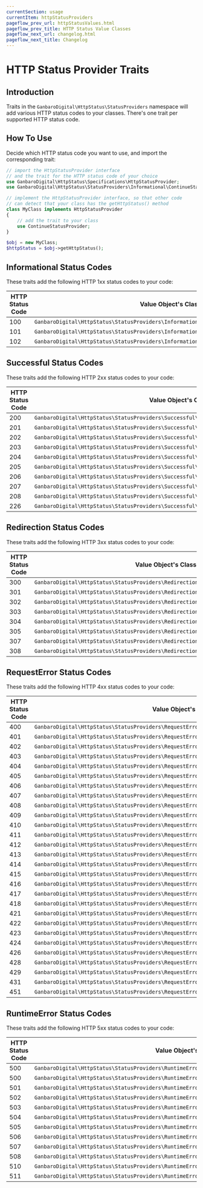 ```yaml
---
currentSection: usage
currentItem: httpStatusProviders
pageflow_prev_url: httpStatusValues.html
pageflow_prev_title: HTTP Status Value Classes
pageflow_next_url: changelog.html
pageflow_next_title: Changelog
---
```


# HTTP Status Provider Traits

## Introduction

Traits in the `GanbaroDigital\HttpStatus\StatusProviders` namespace will add various HTTP status codes to your classes. There's one trait per supported HTTP status code.

## How To Use

Decide which HTTP status code you want to use, and import the corresponding trait:

```php
// import the HttpStatusProvider interface
// and the trait for the HTTP status code of your choice
use GanbaroDigital\HttpStatus\Specifications\HttpStatusProvider;
use GanbaroDigital\HttpStatus\StatusProviders\Informational\ContinueStatusProvider;

// implement the HttpStatusProvider interface, so that other code
// can detect that your class has the getHttpStatus() method
class MyClass implements HttpStatusProvider
{
    // add the trait to your class
    use ContinueStatusProvider;
}

$obj = new MyClass;
$httpStatus = $obj->getHttpStatus();

```

## Informational Status Codes

These traits add the following HTTP 1xx status codes to your code:

HTTP Status Code | Value Object's Class
-----------------|--------------------
100 | `GanbaroDigital\HttpStatus\StatusProviders\Informational\ContinueStatusProvider`
101 | `GanbaroDigital\HttpStatus\StatusProviders\Informational\SwitchingProtocolsStatusProvider`
102 | `GanbaroDigital\HttpStatus\StatusProviders\Informational\ProcessingStatusProvider`

## Successful Status Codes

These traits add the following HTTP 2xx status codes to your code:

HTTP Status Code | Value Object's Class
-----------------|--------------------
200 | `GanbaroDigital\HttpStatus\StatusProviders\Successful\OkStatusProvider`
201 | `GanbaroDigital\HttpStatus\StatusProviders\Successful\CreatedStatusProvider`
202 | `GanbaroDigital\HttpStatus\StatusProviders\Successful\AcceptedStatusProvider`
203 | `GanbaroDigital\HttpStatus\StatusProviders\Successful\NonAuthoritativeInformationStatusProvider`
204 | `GanbaroDigital\HttpStatus\StatusProviders\Successful\NoContentStatusProvider`
205 | `GanbaroDigital\HttpStatus\StatusProviders\Successful\ResetContentStatusProvider`
206 | `GanbaroDigital\HttpStatus\StatusProviders\Successful\PartialContentStatusProvider`
207 | `GanbaroDigital\HttpStatus\StatusProviders\Successful\MultiStatusStatusProvider`
208 | `GanbaroDigital\HttpStatus\StatusProviders\Successful\AlreadyReportedStatusProvider`
226 | `GanbaroDigital\HttpStatus\StatusProviders\Successful\IMUsedStatusProvider`

## Redirection Status Codes

These traits add the following HTTP 3xx status codes to your code:

HTTP Status Code | Value Object's Class
-----------------|--------------------
300 | `GanbaroDigital\HttpStatus\StatusProviders\Redirection\MultipleChoicesStatusProvider`
301 | `GanbaroDigital\HttpStatus\StatusProviders\Redirection\MovedPermanentlyStatusProvider`
302 | `GanbaroDigital\HttpStatus\StatusProviders\Redirection\FoundStatusProvider`
303 | `GanbaroDigital\HttpStatus\StatusProviders\Redirection\SeeOtherStatusProvider`
304 | `GanbaroDigital\HttpStatus\StatusProviders\Redirection\NotModifiedStatusProvider`
305 | `GanbaroDigital\HttpStatus\StatusProviders\Redirection\UseProxyStatusProvider`
307 | `GanbaroDigital\HttpStatus\StatusProviders\Redirection\TemporaryRedirectStatusProvider`
308 | `GanbaroDigital\HttpStatus\StatusProviders\Redirection\PermanentRedirectStatusProvider`

## RequestError Status Codes

These traits add the following HTTP 4xx status codes to your code:

HTTP Status Code | Value Object's Class
-----------------|--------------------
400 | `GanbaroDigital\HttpStatus\StatusProviders\RequestError\BadRequestStatusProvider`
401 | `GanbaroDigital\HttpStatus\StatusProviders\RequestError\UnauthorizedStatusProvider`
402 | `GanbaroDigital\HttpStatus\StatusProviders\RequestError\PaymentRequiredStatusProvider`
403 | `GanbaroDigital\HttpStatus\StatusProviders\RequestError\ForbiddenStatusProvider`
404 | `GanbaroDigital\HttpStatus\StatusProviders\RequestError\NotFoundStatusProvider`
405 | `GanbaroDigital\HttpStatus\StatusProviders\RequestError\MethodNotAllowedStatusProvider`
406 | `GanbaroDigital\HttpStatus\StatusProviders\RequestError\NotAcceptableStatusProvider`
407 | `GanbaroDigital\HttpStatus\StatusProviders\RequestError\ProxyAuthenticationRequiredStatusProvider`
408 | `GanbaroDigital\HttpStatus\StatusProviders\RequestError\RequestTimeoutStatusProvider`
409 | `GanbaroDigital\HttpStatus\StatusProviders\RequestError\ConflictStatusProvider`
410 | `GanbaroDigital\HttpStatus\StatusProviders\RequestError\GoneStatusProvider`
411 | `GanbaroDigital\HttpStatus\StatusProviders\RequestError\LengthRequiredStatusProvider`
412 | `GanbaroDigital\HttpStatus\StatusProviders\RequestError\PreconditionFailedStatusProvider`
413 | `GanbaroDigital\HttpStatus\StatusProviders\RequestError\PayloadTooLargeStatusProvider`
414 | `GanbaroDigital\HttpStatus\StatusProviders\RequestError\UriTooLongStatusProvider`
415 | `GanbaroDigital\HttpStatus\StatusProviders\RequestError\UnsupportedMediaTypeStatusProvider`
416 | `GanbaroDigital\HttpStatus\StatusProviders\RequestError\RangeNotSatisfiableStatusProvider`
417 | `GanbaroDigital\HttpStatus\StatusProviders\RequestError\ExpectationFailedStatusProvider`
418 | `GanbaroDigital\HttpStatus\StatusProviders\RequestError\ImATeapotStatusProvider`
421 | `GanbaroDigital\HttpStatus\StatusProviders\RequestError\MisdirectedRequestStatusProvider`
422 | `GanbaroDigital\HttpStatus\StatusProviders\RequestError\UnprocessableEntityStatusProvider`
423 | `GanbaroDigital\HttpStatus\StatusProviders\RequestError\LockedStatusProvider`
424 | `GanbaroDigital\HttpStatus\StatusProviders\RequestError\FailedDependencyStatusProvider`
426 | `GanbaroDigital\HttpStatus\StatusProviders\RequestError\UpgradeRequiredStatusProvider`
428 | `GanbaroDigital\HttpStatus\StatusProviders\RequestError\PreconditionRequiredStatusProvider`
429 | `GanbaroDigital\HttpStatus\StatusProviders\RequestError\TooManyRequestsStatusProvider`
431 | `GanbaroDigital\HttpStatus\StatusProviders\RequestError\RequestHeaderFieldsTooLargeStatusProvider`
451 | `GanbaroDigital\HttpStatus\StatusProviders\RequestError\UnavailableForLegalReasonsStatusProvider`

## RuntimeError Status Codes

These traits add the following HTTP 5xx status codes to your code:

HTTP Status Code | Value Object's Class
-----------------|--------------------
500 | `GanbaroDigital\HttpStatus\StatusProviders\RuntimeError\InternalServerErrorStatusProvider`
500 | `GanbaroDigital\HttpStatus\StatusProviders\RuntimeError\UnexpectedErrorStatusProvider`
501 | `GanbaroDigital\HttpStatus\StatusProviders\RuntimeError\NotImplementedStatusProvider`
502 | `GanbaroDigital\HttpStatus\StatusProviders\RuntimeError\BadGatewayStatusProvider`
503 | `GanbaroDigital\HttpStatus\StatusProviders\RuntimeError\ServiceUnavailableStatusProvider`
504 | `GanbaroDigital\HttpStatus\StatusProviders\RuntimeError\GatewayTimeoutStatusProvider`
505 | `GanbaroDigital\HttpStatus\StatusProviders\RuntimeError\HttpVersionNotSupportedStatusProvider`
506 | `GanbaroDigital\HttpStatus\StatusProviders\RuntimeError\VariantAlsoNegotiatesStatusProvider`
507 | `GanbaroDigital\HttpStatus\StatusProviders\RuntimeError\InsufficientStorageStatusProvider`
508 | `GanbaroDigital\HttpStatus\StatusProviders\RuntimeError\LoopDetectedStatusProvider`
510 | `GanbaroDigital\HttpStatus\StatusProviders\RuntimeError\NotExtendedStatusProvider`
511 | `GanbaroDigital\HttpStatus\StatusProviders\RuntimeError\NetworkAuthenticationRequiredStatusProvider`
